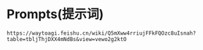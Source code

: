 # Prompts(提示词)

`https://waytoagi.feishu.cn/wiki/Q5mXww4rriujFFkFQOzc8uIsnah?table=tbljThjDXX4mNdBs&view=vewo2g2ktO`